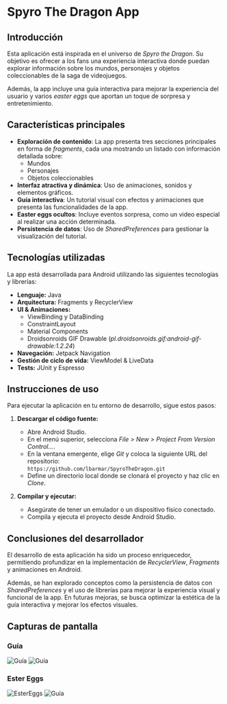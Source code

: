 # Spyro The Dragon App

## Introducción
Esta aplicación está inspirada en el universo de *Spyro the Dragon*. Su objetivo es ofrecer a los fans una experiencia interactiva donde puedan explorar información sobre los mundos, personajes y objetos coleccionables de la saga de videojuegos.

Además, la app incluye una guía interactiva para mejorar la experiencia del usuario y varios *easter eggs* que aportan un toque de sorpresa y entretenimiento.

## Características principales
- **Exploración de contenido**: La app presenta tres secciones principales en forma de *fragments*, cada una mostrando un listado con información detallada sobre:
  - Mundos
  - Personajes
  - Objetos coleccionables
- **Interfaz atractiva y dinámica**: Uso de animaciones, sonidos y elementos gráficos.
- **Guía interactiva**: Un tutorial visual con efectos y animaciones que presenta las funcionalidades de la app.
- **Easter eggs ocultos**: Incluye eventos sorpresa, como un video especial al realizar una acción determinada.
- **Persistencia de datos**: Uso de *SharedPreferences* para gestionar la visualización del tutorial.

## Tecnologías utilizadas
La app está desarrollada para Android utilizando las siguientes tecnologías y librerías:

- **Lenguaje:** Java
- **Arquitectura:** Fragments y RecyclerView
- **UI & Animaciones:**
  - ViewBinding y DataBinding
  - ConstraintLayout
  - Material Components
  - Droidsonroids GIF Drawable (*pl.droidsonroids.gif:android-gif-drawable:1.2.24*)
- **Navegación:** Jetpack Navigation
- **Gestión de ciclo de vida:** ViewModel & LiveData
- **Tests:** JUnit y Espresso

## Instrucciones de uso
Para ejecutar la aplicación en tu entorno de desarrollo, sigue estos pasos:

1. **Descargar el código fuente:**
   - Abre Android Studio.
   - En el menú superior, selecciona *File > New > Project From Version Control...*.
   - En la ventana emergente, elige *Git* y coloca la siguiente URL del repositorio:  
     `https://github.com/lbarmar/SpyroTheDragon.git`
   - Define un directorio local donde se clonará el proyecto y haz clic en *Clone*.

2. **Compilar y ejecutar:**
   - Asegúrate de tener un emulador o un dispositivo físico conectado.
   - Compila y ejecuta el proyecto desde Android Studio.

## Conclusiones del desarrollador
El desarrollo de esta aplicación ha sido un proceso enriquecedor, permitiendo profundizar en la implementación de *RecyclerView*, *Fragments* y animaciones en Android.

Además, se han explorado conceptos como la persistencia de datos con *SharedPreferences* y el uso de librerías para mejorar la experiencia visual y funcional de la app. En futuras mejoras, se busca optimizar la estética de la guía interactiva y mejorar los efectos visuales.

## Capturas de pantalla

### Guía
![Guía](screenshots/guia1.png)
![Guía](screenshots/guia6.png)

### Ester Eggs
![EsterEggs](screenshots/easter1.png)
![Guía](screenshots/easter2.png)

